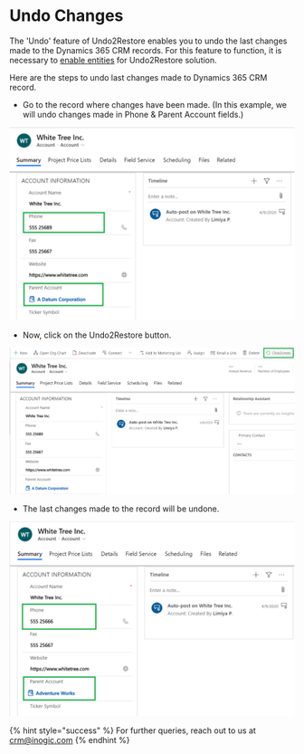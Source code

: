 # Undo Changes

The 'Undo' feature of Undo2Restore enables you to undo the last changes made to the Dynamics 365 CRM records. For this feature to function, it is necessary to [enable entities](https://docs.inogic.com/click2undo/configuration/enable-entities) for Undo2Restore solution.

Here are the steps to undo last changes made to Dynamics 365 CRM record.&#x20;

* Go to the record where changes have been made. (In this example, we will undo changes made in Phone & Parent Account fields.)

![](../../.gitbook/assets/undo3.1.png)



* Now, click on the Undo2Restore button.

![](../../.gitbook/assets/undo3.2.png)



* The last changes made to the record will be undone.

![](../../.gitbook/assets/undo3.3.png)

{% hint style="success" %}
For further queries, reach out to us at [crm@inogic.com](mailto:crm@inogic.com)
{% endhint %}
